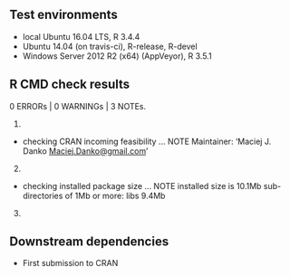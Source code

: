 ## Test environments

* local Ubuntu 16.04 LTS, R 3.4.4
* Ubuntu 14.04 (on travis-ci), R-release, R-devel
* Windows Server 2012 R2 (x64) (AppVeyor), R 3.5.1

## R CMD check results

0 ERRORs | 0 WARNINGs | 3 NOTEs.

1) 

* checking CRAN incoming feasibility ... NOTE
Maintainer: ‘Maciej J. Danko <Maciej.Danko@gmail.com>’

2)

* checking installed package size ... NOTE
  installed size is 10.1Mb
  sub-directories of 1Mb or more:
    libs   9.4Mb
    
3)



## Downstream dependencies

* First submission to CRAN

